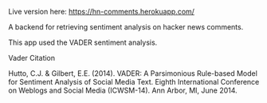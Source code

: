 Live version here: https://hn-comments.herokuapp.com/

A backend for retrieving sentiment analysis on hacker news comments.


This app used the VADER sentiment analysis.

Vader Citation

Hutto, C.J. & Gilbert, E.E. (2014). VADER: A Parsimonious Rule-based Model for Sentiment Analysis of Social Media Text. Eighth International Conference on Weblogs and Social Media (ICWSM-14). Ann Arbor, MI, June 2014.
